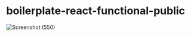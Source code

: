 # boilerplate-react-functional-public

![Screenshot (550)](https://user-images.githubusercontent.com/121128467/226998521-9df8c261-f74f-400c-834e-aa85a468a137.png)
